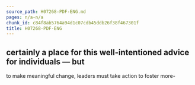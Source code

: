 ```yaml
---
source_path: H07268-PDF-ENG.md
pages: n/a-n/a
chunk_id: c84f8ab5764a94d1c07cdb45ddb26f38f467301f
title: H07268-PDF-ENG
---
```

## certainly a place for this well-intentioned advice for individuals — but

to make meaningful change, leaders must take action to foster more-
